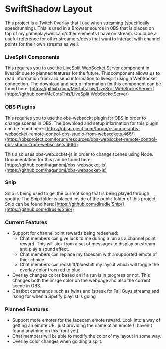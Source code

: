 # SwiftShadow Layout
This project is a Twitch Overlay that I use when streaming (specifically speedrunning). This is used in a Browser source in OBS that is placed on top of my gameplay/webcam/other elements I have on stream. Could be a useful reference for other streamers/devs that want to interact wtih channel points for their own streams as well.

### LiveSplit Components
This requires you to use the LiveSplit WebSocket Server component in livesplit due to planned features for the future. This component allows us to read information from and send information to livesplit using a WebSocket connection. The download and setup information for this component can be found here: [https://github.com/MeGotsThis/LiveSplit.WebSocketServer](https://github.com/MeGotsThis/LiveSplit.WebSocketServer)

### OBS Plugins
This requries you to use the obs-websockt plugin for OBS in order to change scenes in OBS. The download and setup information for this plugin can be found here: [https://obsproject.com/forum/resources/obs-websocket-remote-control-obs-studio-from-websockets.466/](https://obsproject.com/forum/resources/obs-websocket-remote-control-obs-studio-from-websockets.466/)

This also uses obs-websocket-js in order to change scenes using Node. Documentation for this can be found here: [https://github.com/haganbmj/obs-websocket-js](https://github.com/haganbmj/obs-websocket-js)


### Snip
Snip is being used to get the current song that is being played through spotify. The Snip folder is placed inside of the public folder of this project. Snip can be found here: [https://github.com/dlrudie/Snip/](https://github.com/dlrudie/Snip/)

### Current Features
* Support for channel point rewards being redeemed:
  * Chat members can give luck to me during a run as a channel point reward. This will pick from a set of messages to display on stream and play a sound effect.
  * Chat members can replace my facecam with a supported emote of thier choice.
  * Chat members can redshift/blueshift my layout which will toggle the overlay color from red to blue.
* Overlay changes colors based on if a run is in progress or not. This changes both the image color on the webpage and also the current scene in OBS.
* Chatbot commands such as !wins and !streak for Fall Guys streams and !song for when a Spotify playlist is going

### Planned Features
* Support more emotes for the facecam emote reward. Look into a way of getting an emote URL just providing the name of an emote (I haven't found anything on this front yet).
* Chat members will be able to modify the color of my layout in some way.
* Overlay color changes when golding a split.